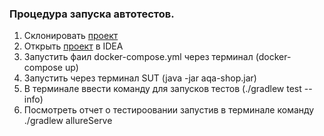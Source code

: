 ### Процедура запуска автотестов.
1. Склонировать [проект](https://github.com/AnastasiaKrapivina/JavaCorse)
2. Открыть [проект](https://github.com/AnastasiaKrapivina/JavaCorse) в IDEA
3. Запустить фаил docker-compose.yml через терминал (docker-compose up) 
4. Запустить через терминал SUT (java -jar aqa-shop.jar)
5. В терминале ввести команду для запусков тестов (./gradlew test --info)
6. Посмотреть отчет о тестироовании запустив в терминале команду ./gradlew allureServe
